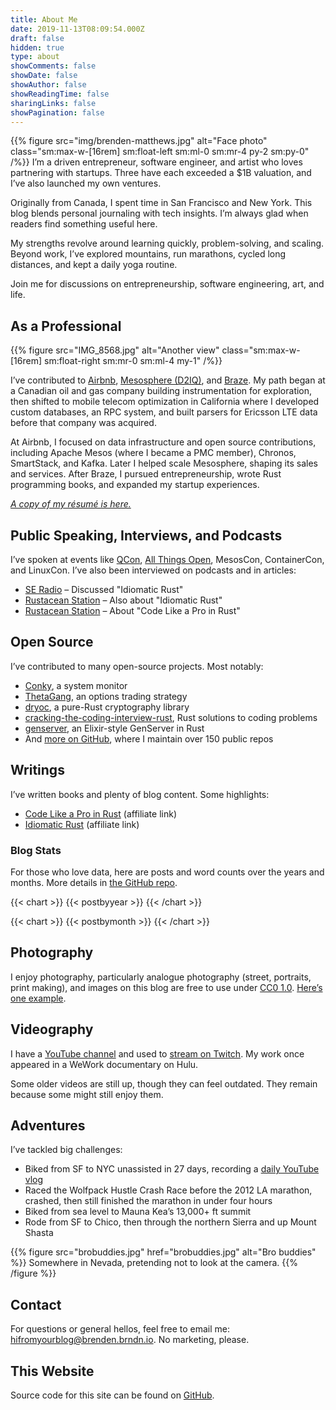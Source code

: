 ```yaml
---
title: About Me
date: 2019-11-13T08:09:54.000Z
draft: false
hidden: true
type: about
showComments: false
showDate: false
showAuthor: false
showReadingTime: false
sharingLinks: false
showPagination: false
---
```


{{% figure
  src="img/brenden-matthews.jpg"
  alt="Face photo"
  class="sm:max-w-[16rem] sm:float-left sm:ml-0 sm:mr-4 py-2 sm:py-0"
/%}}
I’m a driven entrepreneur, software engineer, and artist who loves partnering
with startups. Three have each exceeded a $1B valuation, and I’ve also launched
my own ventures.

Originally from Canada, I spent time in San Francisco and New York. This blog
blends personal journaling with tech insights. I’m always glad when readers find
something useful here.

My strengths revolve around learning quickly, problem-solving, and scaling.
Beyond work, I’ve explored mountains, run marathons, cycled long distances, and
kept a daily yoga routine.

Join me for discussions on entrepreneurship, software engineering, art, and
life.

## As a Professional

{{% figure
  src="IMG_8568.jpg"
  alt="Another view"
  class="sm:max-w-[16rem] sm:float-right sm:mr-0 sm:ml-4 my-1"
/%}}

I’ve contributed to [Airbnb](https://www.airbnb.com/), [Mesosphere
(D2IQ)](https://d2iq.com/), and [Braze](https://www.braze.com/). My path began
at a Canadian oil and gas company building instrumentation for exploration, then
shifted to mobile telecom optimization in California where I developed custom
databases, an RPC system, and built parsers for Ericsson LTE data before that
company was acquired.

At Airbnb, I focused on data infrastructure and open source contributions,
including Apache Mesos (where I became a PMC member), Chronos, SmartStack, and
Kafka. Later I helped scale Mesosphere, shaping its sales and services. After
Braze, I pursued entrepreneurship, wrote Rust programming books, and expanded my
startup experiences.

_[A copy of my résumé is
here.](https://github.com/brndnmtthws/resume/blob/main/resume.pdf)_

## Public Speaking, Interviews, and Podcasts

I’ve spoken at events like [QCon](https://qconsf.com/), [All Things
Open](https://allthingsopen.org/), MesosCon, ContainerCon, and LinuxCon. I’ve
also been interviewed on podcasts and in articles:

- [SE Radio](https://se-radio.net/2025/03/se-radio-659-brenden-matthews-on-idiomatic-rust/) – Discussed "Idiomatic Rust"
- [Rustacean Station](https://rustacean-station.org/episode/brenden-matthews-idiomatic-rust/) – Also about "Idiomatic Rust"
- [Rustacean Station](https://rustacean-station.org/episode/051-brenden-matthews/) – About "Code Like a Pro in Rust"

## Open Source

I’ve contributed to many open-source projects. Most notably:

- [Conky](https://github.com/brndnmtthws/conky), a system monitor
- [ThetaGang](https://github.com/brndnmtthws/thetagang), an options trading strategy
- [dryoc](https://github.com/brndnmtthws/dryoc), a pure-Rust cryptography library
- [cracking-the-coding-interview-rust](https://github.com/brndnmtthws/cracking-the-coding-interview-rust), Rust solutions to coding problems
- [genserver](https://github.com/brndnmtthws/genserver), an Elixir-style GenServer in Rust
- And [more on GitHub](https://github.com/brndnmtthws), where I maintain over 150 public repos

## Writings

I’ve written books and plenty of blog content. Some highlights:

- [Code Like a Pro in Rust](https://www.manning.com/books/code-like-a-pro-in-rust?utm_source=brendenm&utm_medium=affiliate&utm_campaign=book_matthews_code_9_22_21&a_aid=brendenm&a_bid=3eb61509) (affiliate link)
- [Idiomatic Rust](https://www.manning.com/books/idiomatic-rust?utm_source=brendenm&utm_medium=affiliate&utm_campaign=book_matthews2_rust_6_6_23&a_aid=brendenm&a_bid=cc069fd9&chan=mm_github) (affiliate link)

### Blog Stats

For those who love data, here are posts and word counts over the years and
months. More details in [the GitHub
repo](https://github.com/brndnmtthws/brndn-io).

{{< chart >}}
{{< postbyyear >}}
{{< /chart >}}

{{< chart >}}
{{< postbymonth >}}
{{< /chart >}}

## Photography

I enjoy photography, particularly analogue photography (street, portraits, print
making), and images on this blog are free to use under [CC0
1.0](https://creativecommons.org/publicdomain/zero/1.0/). [Here’s one
example](/posts/commercial-real-estate).

## Videography

I have a [YouTube channel](https://www.youtube.com/user/aeouuuuuuuuuuuuuuu) and
used to [stream on Twitch](https://www.twitch.tv/letsmakestuff). My work once
appeared in a WeWork documentary on Hulu.

Some older videos are still up, though they can feel outdated. They remain
because some might still enjoy them.

## Adventures

I’ve tackled big challenges:

- Biked from SF to NYC unassisted in 27 days, recording a [daily YouTube vlog](https://www.youtube.com/playlist?list=PLfHJt4o9-rmCH1J_DTVoNxrnJiaPUNg_O)
- Raced the Wolfpack Hustle Crash Race before the 2012 LA marathon, crashed, then still finished the marathon in under four hours
- Biked from sea level to Mauna Kea’s 13,000+ ft summit
- Rode from SF to Chico, then through the northern Sierra and up Mount Shasta

{{% figure
  src="brobuddies.jpg"
  href="brobuddies.jpg"
  alt="Bro buddies"
%}}
Somewhere in Nevada, pretending not to look at the camera.
{{% /figure %}}

## Contact

For questions or general hellos, feel free to email me:
[hifromyourblog@brenden.brndn.io](mailto:hifromyourblog@brenden.brndn.io). No marketing, please.

## This Website

Source code for this site can be found on
[GitHub](https://github.com/brndnmtthws/brndn-io).

